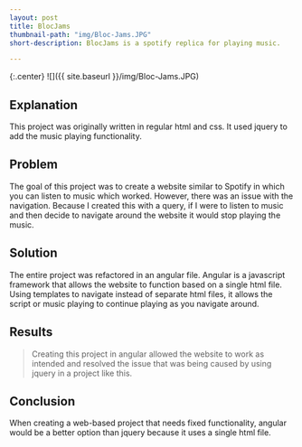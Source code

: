 ```yaml
---
layout: post
title: BlocJams
thumbnail-path: "img/Bloc-Jams.JPG"
short-description: BlocJams is a spotify replica for playing music.

---
```


{:.center}
![]({{ site.baseurl }}/img/Bloc-Jams.JPG)

## Explanation

This project was originally written in regular html and css. It used jquery to add the music playing functionality.

## Problem

The goal of this project was to create a website similar to Spotify in which you can listen to music which worked. However, there was an issue with the navigation. Because I created this with a query, if I were to listen to music and then decide to navigate around the website it would stop playing the music.

## Solution

The entire project was refactored in an angular file. Angular is a javascript framework that allows the website to function based on a single html file. Using templates to navigate instead of separate html files, it allows the script or music playing to continue playing as you navigate around.

## Results

> Creating this project in angular allowed the website to work as intended and resolved the issue that was being caused by using jquery in a project like this.

## Conclusion

When creating a web-based project that needs fixed functionality, angular would be a better option than jquery because it uses a single html file.